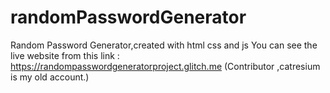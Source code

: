 # randomPasswordGenerator
Random Password Generator,created with html css and js
You can see the live website from this link : https://randompasswordgeneratorproject.glitch.me
(Contributor ,catresium is my old account.)

